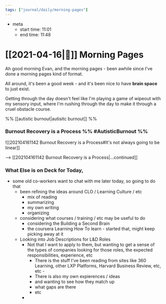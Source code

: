```yaml
---
tags: ["journal/daily/morning-pages"]
---
```


- meta
	- start time: 11:01
	- end time: 11:48

# [[2021-04-16|📅]] Morning Pages

Ah good morning Evan, and the morning pages - been awhile since I've done a morning pages kind of format.

All around, it's been a good week - and it's been nice to have **brain space** to just exist. 

Getting through the day doesn't feel like I'm playing a game of wipeout with my sensory input, where I'm rushing through the day to make it through a cruel obstacle course. 

%%
[[autistic burnout|autisitc burnout]]
%%

### Burnout Recovery is a Process  %% #AutisticBurnout %%

![[202104161142 Burnout Recovery is a Process#It's not always going to be linear]]

--> [[202104161142 Burnout Recovery is a Process|...continued]]

### What Else is on Deck for Today,

- some old co-workers want to chat with me later today, so going to do that
	- been refining the ideas around CLO / Learning Culture / etc
		- mix of reading
		- summarizing
		- my own writing
		- organizing
	- considering what courses / training / etc may be useful to do
		- considering the Building a Second Brain
		- the coursera Learning How To learn - started that, might keep picking away at it
	- Looking into Job Descriptions for L&D Roles
		- Not that I want to apply to them, but wanting to get a sense of the types of companies looking for those roles, the expected responsibilities, experience, etc
			- There is the stuff I've been reading from sites like 360 Learning, other LXP Platforms, Harvard Business Review, etc, etc - 
			- There is also my own expierences / ideas 
			- and wanting to see how they match up
			- what gaps are there
			- etc
		- 